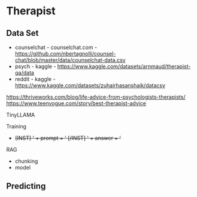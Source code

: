 # Therapist
## Data Set
* counselchat - counselchat.com - https://github.com/nbertagnolli/counsel-chat/blob/master/data/counselchat-data.csv
* psych - kaggle - https://www.kaggle.com/datasets/arnmaud/therapist-qa/data
* reddit - kaggle - https://www.kaggle.com/datasets/zuhairhasanshaik/datacsv




https://thriveworks.com/blog/life-advice-from-psychologists-therapists/
https://www.teenvogue.com/story/best-therapist-advice

TinyLLAMA

Training
- <s>[INST] ' + prompt + ' [/INST] ' + answer + ' </s>

RAG
- chunking
- model

Predicting
-
